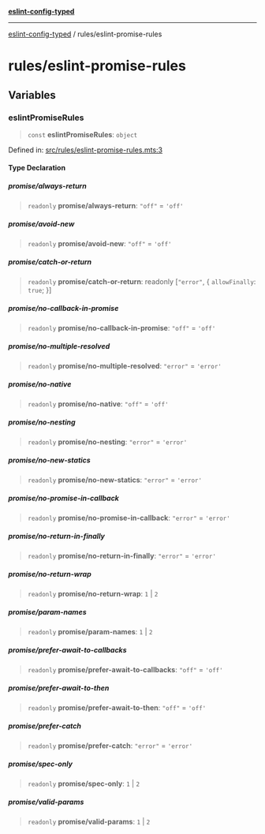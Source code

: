 [**eslint-config-typed**](../README.md)

---

[eslint-config-typed](../README.md) / rules/eslint-promise-rules

# rules/eslint-promise-rules

## Variables

### eslintPromiseRules

> `const` **eslintPromiseRules**: `object`

Defined in: [src/rules/eslint-promise-rules.mts:3](https://github.com/noshiro-pf/eslint-config-typed/blob/main/src/rules/eslint-promise-rules.mts#L3)

#### Type Declaration

##### promise/always-return

> `readonly` **promise/always-return**: `"off"` = `'off'`

##### promise/avoid-new

> `readonly` **promise/avoid-new**: `"off"` = `'off'`

##### promise/catch-or-return

> `readonly` **promise/catch-or-return**: readonly \[`"error"`, \{ `allowFinally`: `true`; \}\]

##### promise/no-callback-in-promise

> `readonly` **promise/no-callback-in-promise**: `"off"` = `'off'`

##### promise/no-multiple-resolved

> `readonly` **promise/no-multiple-resolved**: `"error"` = `'error'`

##### promise/no-native

> `readonly` **promise/no-native**: `"off"` = `'off'`

##### promise/no-nesting

> `readonly` **promise/no-nesting**: `"error"` = `'error'`

##### promise/no-new-statics

> `readonly` **promise/no-new-statics**: `"error"` = `'error'`

##### promise/no-promise-in-callback

> `readonly` **promise/no-promise-in-callback**: `"error"` = `'error'`

##### promise/no-return-in-finally

> `readonly` **promise/no-return-in-finally**: `"error"` = `'error'`

##### promise/no-return-wrap

> `readonly` **promise/no-return-wrap**: `1` \| `2`

##### promise/param-names

> `readonly` **promise/param-names**: `1` \| `2`

##### promise/prefer-await-to-callbacks

> `readonly` **promise/prefer-await-to-callbacks**: `"off"` = `'off'`

##### promise/prefer-await-to-then

> `readonly` **promise/prefer-await-to-then**: `"off"` = `'off'`

##### promise/prefer-catch

> `readonly` **promise/prefer-catch**: `"error"` = `'error'`

##### promise/spec-only

> `readonly` **promise/spec-only**: `1` \| `2`

##### promise/valid-params

> `readonly` **promise/valid-params**: `1` \| `2`
